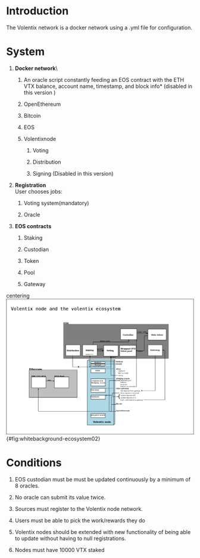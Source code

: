 Introduction 
============

The Volentix network is a docker network using a .yml file for
configuration.

System
======

1.  **Docker network**\

    1.  An oracle script constantly feeding an EOS contract with the ETH
        VTX balance, account name, timestamp, and block info\* (disabled
        in this version )

    2.  OpenEthereum

    3.  Bitcoin

    4.  EOS

    5.  Volentixnode  

        1.  Voting

        2.  Distribution

        3.  Signing (Disabled in this version)

2.  **Registration**\
    User chooses jobs:

    1.  Voting system(mandatory)

    2.  Oracle

3.  **EOS contracts**  

    1.  Staking

    2.  Custodian

    3.  Token

    4.  Pool

    5.  Gateway

centering ![](vltxnode.png "fig:"){#fig:whitebackground-ecosystem02}

Conditions
==========

1.  EOS custodian must be must be updated continuously by a minimum of 8
    oracles.

2.  No oracle can submit its value twice.

3.  Sources must register to the Volentix node network.

4.  Users must be able to pick the work/rewards they do

5.  Volentix nodes should be extended with new functionality of being
    able to update without having to null registrations.

6.  Nodes must have 10000 VTX staked
